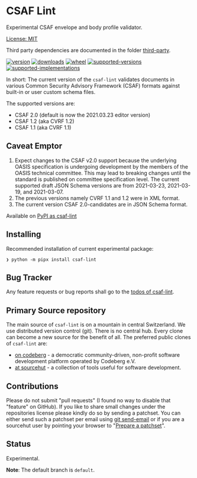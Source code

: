 # CSAF Lint

Experimental CSAF envelope and body profile validator.

[License: MIT](https://github.com/sthagen/csaf-lint/blob/default/LICENSE)

Third party dependencies are documented in the folder [third-party](docs/third-party/README.md).

[![version](https://img.shields.io/pypi/v/csaf-lint.svg?style=flat)](https://pypi.python.org/pypi/csaf-lint/)
[![downloads](https://pepy.tech/badge/csaf-lint/month)](https://pepy.tech/project/csaf-lint)
[![wheel](https://img.shields.io/pypi/wheel/csaf-lint.svg?style=flat)](https://pypi.python.org/pypi/csaf-lint/)
[![supported-versions](https://img.shields.io/pypi/pyversions/csaf-lint.svg?style=flat)](https://pypi.python.org/pypi/csaf-lint/)
[![supported-implementations](https://img.shields.io/pypi/implementation/csaf-lint.svg?style=flat)](https://pypi.python.org/pypi/csaf-lint/)

In short: The current version of the `csaf-lint` validates documents in various
Common Security Advisory Framework (CSAF) formats against built-in or user custom schema files.

The supported  versions are:

* CSAF 2.0 (default is now the 2021.03.23 editor version)
* CSAF 1.2 (aka CVRF 1.2)
* CSAF 1.1 (aka CVRF 1.1)

## Caveat Emptor

1. Expect changes to the CSAF v2.0 support because the underlying OASIS specification
is undergoing development by the members of the OASIS technical committee.
   This may lead to breaking changes until the standard is published on
committee specification level.
   The current supported draft JSON Schema versions are from 2021-03-23, 2021-03-19, and 2021-03-07.
2. The previous versions namely CVRF 1.1 and 1.2 were in XML format.
3. The current version CSAF 2.0-candidates are in JSON Schema format.

Available on [PyPI as csaf-lint](https://pypi.org/project/csaf-lint/)

## Installing

Recommended installation of current experimental package:

```console
❯ python -m pipx install csaf-lint
```

## Bug Tracker

Any feature requests or bug reports shall go to the [todos of csaf-lint](https://todo.sr.ht/~sthagen/csaf-lint).

## Primary Source repository

The main source of `csaf-lint` is on a mountain in central Switzerland.
We use distributed version control (git).
There is no central hub.
Every clone can become a new source for the benefit of all.
The preferred public clones of `csaf-lint` are:

* [on codeberg](https://codeberg.org/sthagen/csaf-lint) - a democratic community-driven, non-profit software development platform operated by Codeberg e.V.
* [at sourcehut](https://git.sr.ht/~sthagen/csaf-lint) - a collection of tools useful for software development.

## Contributions

Please do not submit "pull requests" (I found no way to disable that "feature" on GitHub).
If you like to share small changes under the repositories license please kindly do so by sending a patchset.
You can either send such a patchset per email using [git send-email](https://git-send-email.io) or 
if you are a sourcehut user by pointing your browser to "[Prepare a patchset](https://git.sr.ht/~sthagen/csaf-lint/send-email)".

## Status

Experimental.

**Note**: The default branch is `default`.

